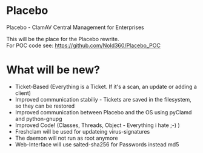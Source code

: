 Placebo
=======

Placebo - ClamAV Central Management for Enterprises


This will be the place for the Placebo rewrite.<br>
For POC code see: https://github.com/Nold360/Placebo_POC


What will be new?
=======
- Ticket-Based (Everything is a Ticket. If it's a scan, an update or adding a client)
- Improved communication stabiliy - Tickets are saved in the filesystem, so they can be restored
- Improved communication between Placebo and the OS using pyClamd and python-gnupg
- Improved Code! (Classes, Threads, Object - Everything i hate ;-) )
- Freshclam will be used for updateing virus-signatures
- The daemon will not run as root anymore
- Web-Interface will use salted-sha256 for Passwords instead md5
